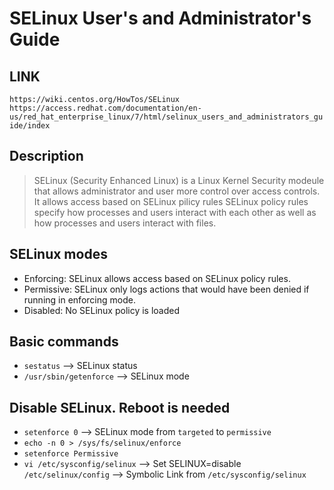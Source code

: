 # SELinux User's and Administrator's Guide

## LINK
  `https://wiki.centos.org/HowTos/SELinux`
  `https://access.redhat.com/documentation/en-us/red_hat_enterprise_linux/7/html/selinux_users_and_administrators_guide/index`

## Description
> SELinux (Security Enhanced Linux) is a Linux Kernel Security modeule that allows administrator and user more control over access controls. It allows access based on SELinux pilicy rules
> SELinux policy rules specify how processes and users interact with each other as well as how processes and users interact with files.

## SELinux modes
- Enforcing: SELinux allows access based on SELinux policy rules.
- Permissive: SELinux only logs actions that would have been denied if running in enforcing mode.
- Disabled: No SELinux policy is loaded

## Basic commands
- `sestatus` --> SELinux status
- `/usr/sbin/getenforce` --> SELinux mode

## Disable SELinux. Reboot is needed 
- `setenforce 0` --> SELinux mode from `targeted` to `permissive`
- `echo -n 0 > /sys/fs/selinux/enforce`
- `setenforce Permissive`
- `vi /etc/sysconfig/selinux` --> Set SELINUX=disable
  `/etc/selinux/config` --> Symbolic Link from `/etc/sysconfig/selinux`
